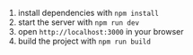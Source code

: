 1. install dependencies with `npm install`
2. start the server with `npm run dev`
3. open `http://localhost:3000` in your browser
4. build the project with `npm run build`
